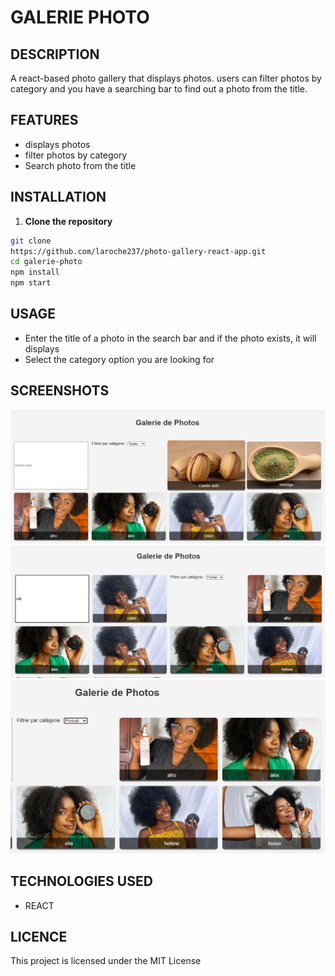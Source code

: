 # GALERIE PHOTO

## DESCRIPTION
A react-based photo gallery that displays photos. users can filter photos by category and you have a searching bar to find out a photo from the title.

 ## FEATURES 
 - displays photos
 - filter photos by category
 - Search photo from the title

 ## INSTALLATION
1. **Clone the repository**
 ```bash
 git clone
https://github.com/laroche237/photo-gallery-react-app.git
 cd galerie-photo
 npm install
 npm start
 ```

 ## USAGE
* Enter the title of a photo in the search bar and if the photo exists, it will displays
* Select the category option you are looking for

## SCREENSHOTS
![photo gallery](./src/galerie-photo.PNG)
![fontionnalité recherche](./src/fonctionnalite-recherche.PNG)
![fontionnalité filtrage](./src/categorie-fonctionnalite.PNG)

## TECHNOLOGIES USED
- REACT


## LICENCE
This project is licensed under the MIT License

